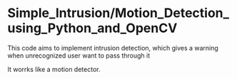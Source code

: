 # Simple_Intrusion/Motion_Detection_using_Python_and_OpenCV

This code aims to implement intrusion detection, which gives a warning when unrecognized user want to pass through it 

It worrks like a motion detector.
